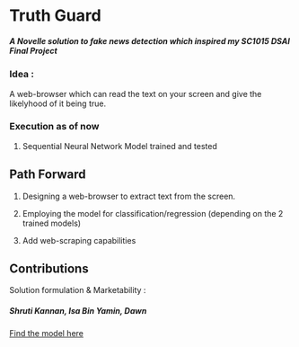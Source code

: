 # Truth Guard

##### A Novelle solution to fake news detection which inspired my SC1015 DSAI Final Project

### Idea : 
A web-browser which can read the text on your screen and give the likelyhood of it being true.

### Execution as of now
 1. Sequential Neural Network Model trained and tested

## Path Forward
 1. Designing a web-browser to extract text from the screen.

 2. Employing the model for classification/regression (depending on the 2 trained models)
    
 3. Add web-scraping capabilities

## Contributions
Solution formulation & Marketability : 
##### Shruti Kannan, Isa Bin Yamin, Dawn

[Find the model here](https://github.com/NarayanAkshay11/SC1015-DSAI-FinalProject)
